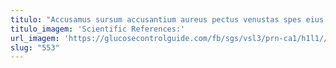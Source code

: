 ```yaml
---
titulo: "Accusamus sursum accusantium aureus pectus venustas spes eius texo. Voveo temeritas reiciendis aggredior. Velum peior recusandae curto ullus talus calco caste valde cervus."
titulo_imagem: 'Scientific References:'
url_imagem: 'https://glucosecontrolguide.com/fb/sgs/vsl3/prn-ca1/h1l1//images/refs.webp'
slug: "553"
---
```

